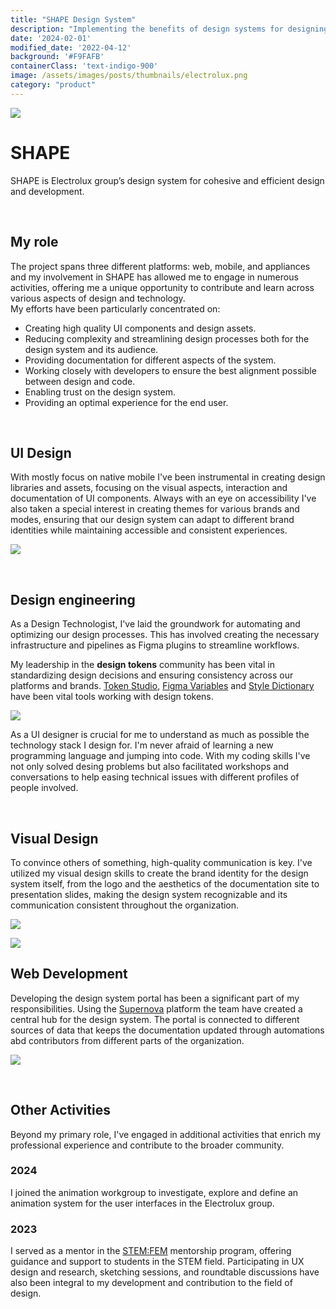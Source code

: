 ```yaml
---
title: "SHAPE Design System"
description: "Implementing the benefits of design systems for designing at scale."
date: '2024-02-01'
modified_date: '2022-04-12'
background: '#F9FAFB'
containerClass: 'text-indigo-900'
image: /assets/images/posts/thumbnails/electrolux.png
category: "product"
---
```



![](/assets/images/posts/electrolux/005.png)

# SHAPE

SHAPE is Electrolux group’s design system for cohesive and efficient design and development.

<br/>

## My role
The project spans three different platforms: web, mobile, and appliances and my involvement in SHAPE has allowed me to engage in numerous activities, offering me a unique opportunity to contribute and learn across various aspects of design and technology.
<br/>
My efforts have been particularly concentrated on: 

- Creating high quality UI components and design assets.
- Reducing complexity and streamlining design processes both for the design system and its audience.
- Providing documentation for different aspects of the system.
- Working closely with developers to ensure the best alignment possible between design and code. 
- Enabling trust on the design system.
- Providing an optimal experience for the end user.

<br/>

## UI Design

With mostly focus on native mobile I've been instrumental in creating design libraries and assets, focusing on the visual aspects, interaction and documentation of UI components. Always with an eye on accessibility I've also taken a special interest in creating themes for various brands and modes, ensuring that our design system can adapt to different brand identities while maintaining accessible and consistent experiences.

![](/assets/images/posts/electrolux/004.png)

<br/>

## Design engineering

As a Design Technologist, I've laid the groundwork for automating and optimizing our design processes. This has involved creating the necessary infrastructure and pipelines as Figma plugins to streamline workflows. 

My leadership in the **design tokens** community has been vital in standardizing design decisions and ensuring consistency across our platforms and brands. [Token Studio](https://tokens.studio/), [Figma Variables](https://help.figma.com/hc/en-us/articles/14506821864087-Overview-of-variables-collections-and-modes) and [Style Dictionary](https://amzn.github.io/style-dictionary/#/) have been vital tools working with design tokens.

![](/assets/images/posts/electrolux/006.png)

As a UI designer is crucial for me to understand as much as possible the technology stack I design for. I'm never afraid of learning a new programming language and jumping into code. With my coding skills I've not only solved desing problems but also facilitated workshops and conversations to help easing technical issues with different profiles of people involved.

<br/>

## Visual Design

To convince others of something, high-quality communication is key. I've utilized my visual design skills to create the brand identity for the design system itself, from the logo and the aesthetics of the documentation site to presentation slides, making the design system recognizable and its communication consistent throughout the organization.

![](/assets/images/posts/electrolux/007.png)

![](/assets/images/posts/electrolux/008.png)


## Web Development

Developing the design system portal has been a significant part of my responsibilities. Using the [Supernova](https://www.supernova.io/) platform the team have created a central hub for the design system. The portal is connected to different sources of data that keeps the documentation updated through automations abd contributors from different parts of the organization.

![](/assets/images/posts/electrolux/002.png)

<br />

## Other Activities
Beyond my primary role, I've engaged in additional activities that enrich my professional experience and contribute to the broader community.

### 2024
I joined the animation workgroup to investigate, explore and define an animation system for the user interfaces in the Electrolux group.

### 2023
I served as a mentor in the [STEM:FEM](https://www.electroluxgroup.com/en/electrolux-group-launches-stemfem-and-donates-100-mentorship-hours-to-stem-students-35035/) mentorship program, offering guidance and support to students in the STEM field. Participating in UX design and research, sketching sessions, and roundtable discussions have also been integral to my development and contribution to the field of design.
